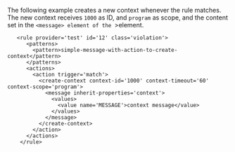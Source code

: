 ---
---
<!-- DISCLAIMER: This file is based on the syslog-ng Open Source Edition documentation https://github.com/balabit/syslog-ng-ose-guides/commit/2f4a52ee61d1ea9ad27cb4f3168b95408fddfdf2 and is used under the terms of The syslog-ng Open Source Edition Documentation License. The file has been modified by Axoflow. -->
The following example creates a new context whenever the rule matches. The new context receives `1000` as ID, and `program` as scope, and the content set in the `<message> element of the `<create-context>>element.

```shell
   <rule provider='test' id='12' class='violation'>
      <patterns>
        <pattern>simple-message-with-action-to-create-context</pattern>
      </patterns>
      <actions>
        <action trigger='match'>
          <create-context context-id='1000' context-timeout='60' context-scope='program'>
            <message inherit-properties='context'>
              <values>
                <value name='MESSAGE'>context message</value>
              </values>
            </message>
          </create-context>
        </action>
      </actions>
    </rule>

```
